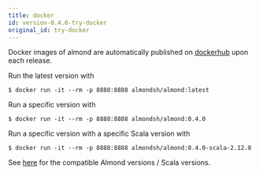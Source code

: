 ```yaml
---
title: docker
id: version-0.4.0-try-docker
original_id: try-docker
---
```


Docker images of almond are automatically published on
[dockerhub](https://hub.docker.com/r/almondsh/almond) upon each release.

Run the latest version with

```
$ docker run -it --rm -p 8888:8888 almondsh/almond:latest
```

Run a specific version with

```
$ docker run -it --rm -p 8888:8888 almondsh/almond:0.4.0
```

Run a specific version with a specific Scala version with

```
$ docker run -it --rm -p 8888:8888 almondsh/almond:0.4.0-scala-2.12.8
```

See [here](install-versions.md) for the compatible Almond versions / Scala
versions.
